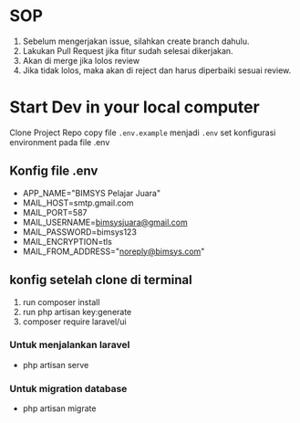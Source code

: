 # SOP

1. Sebelum mengerjakan issue, silahkan create branch dahulu.
2. Lakukan Pull Request jika fitur sudah selesai dikerjakan.
3. Akan di merge jika lolos review
4. Jika tidak lolos, maka akan di reject dan harus diperbaiki sesuai review.


# Start Dev in your local computer

Clone Project Repo
copy file `.env.example` menjadi `.env`
set konfigurasi environment pada file .env

## Konfig file .env
- APP_NAME="BIMSYS Pelajar Juara"
- MAIL_HOST=smtp.gmail.com
- MAIL_PORT=587
- MAIL_USERNAME=bimsysjuara@gmail.com
- MAIL_PASSWORD=bimsys123
- MAIL_ENCRYPTION=tls
- MAIL_FROM_ADDRESS="noreply@bimsys.com"

## konfig setelah clone di terminal
1. run composer install
2. run php artisan key:generate
3. composer require laravel/ui

### Untuk menjalankan laravel
* php artisan serve

### Untuk migration database
* php artisan migrate
